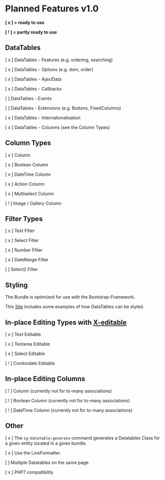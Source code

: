 # Planned Features v1.0

**[ x ] = ready to use**

**[ ! ] = partly ready to use**

## DataTables

[ x ] DataTables - Features (e.g. ordering, searching)

[ x ] DataTables - Options (e.g. dom, order)

[ x ] DataTables - Ajax/Data

[ x ] DataTables - Callbacks 

[   ] DataTables - Events

[   ] DataTables - Extensions (e.g. Buttons, FixedColumns)

[ x ] DataTables - Internationalisation

[ x ] DataTables - Columns (see the Column Types)

## Column Types

[ x ] Column

[ x ] Boolean Column

[ x ] DateTime Column

[ x ] Action Column

[ x ] Multiselect Column

[ ! ] Image / Gallery Column

## Filter Types

[ x ] Text Filter

[ x ] Select Filter

[ x ] Number Filter

[ x ] DateRange Filter

[   ] Select2 Filter

## Styling

The Bundle is optimized for use with the Bootstrap-Framework.

This [Site](https://datatables.net/examples/styling/index.html) includes some examples of how DataTables can be styled.

## In-place Editing Types with [X-editable](http://vitalets.github.io/x-editable/)

[ x ] Text Editable

[ x ] Textarea Editable

[ x ] Select Editable

[ ! ] Combodate Editable

## In-place Editing Columns

[ ! ] Column (currently not for to-many associations)

[ ! ] Boolean Column (currently not for to-many associations)

[ ! ] DateTime Column (currently not for to-many associations)

## Other

[ x ] The `sg:datatable:generate` command generates a Datatables Class for a given entity located in a given bundle.

[ x ] Use the LineFormatter.

[   ] Multiple Datatables on the same page.

[ x ] PHP7 compatibility
